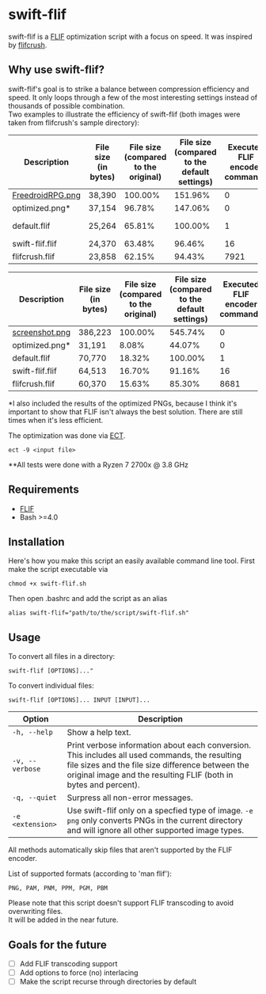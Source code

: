 # swift-flif
swift-flif is a [FLIF](https://flif.info/) optimization script with a focus on speed. It was inspired by [flifcrush](https://github.com/matthiaskrgr/flifcrush).

## Why use swift-flif?

swift-flif's goal is to strike a balance between compression efficiency and speed. It only loops through a few of the most interesting settings instead of thousands of possible combination.  
Two examples to illustrate the efficiency of swift-flif (both images were taken from flifcrush's sample directory): 

Description | File size (in bytes) | File size (compared to the original) | File size (compared to the default settings) | Executed FLIF encoder commands | Elapsed time**
------------ | ------------- | ------------- | ------------- | ------------- | -------------
[FreedroidRPG.png](https://raw.githubusercontent.com/matthiaskrgr/flifcrush/master/samples/FreedroidRPG.png) | 38,390 | 100.00% | 151.96% | 0 | -
optimized.png* | 37,154 | 96.78% | 147.06% | 0 | 00:00:01
default.flif | 25,264 | 65.81% | 100.00% | 1 | less than a second
swift-flif.flif | 24,370 | 63.48% | 96.46% | 16 | 00:00:01
flifcrush.flif | 23,858 | 62.15% | 94.43% | 7921 | 00:11:40

Description | File size (in bytes) | File size (compared to the original) | File size (compared to the default settings) | Executed FLIF encoder commands | Elapsed time**
------------ | ------------- | ------------- | ------------- | ------------- | -------------
[screenshot.png](https://raw.githubusercontent.com/matthiaskrgr/flifcrush/master/samples/screenshot.png) | 386,223 | 100.00% | 545.74% | 0 | -
optimized.png* | 31,191 | 8.08% | 44.07% | 0 | 00:00:22
default.flif | 70,770 | 18.32% | 100.00% | 1 | 00:00:02
swift-flif.flif | 64,513 | 16.70% | 91.16% | 16 | 00:00:17
flifcrush.flif | 60,370 | 15.63% | 85.30% | 8681 | 07:07:53


*I also included the results of the optimized PNGs, because I think it's important to show that FLIF isn't always the best solution. There are still times when it's less efficient.

The optimization was done via [ECT](https://github.com/fhanau/Efficient-Compression-Tool).  
````
ect -9 <input file>
````
**All tests were done with a Ryzen 7 2700x @ 3.8 GHz

## Requirements

* [FLIF](https://github.com/FLIF-hub/FLIF)
* Bash >=4.0

## Installation

Here's how you make this script an easily available command line tool. First make the script executable via 
````
chmod +x swift-flif.sh
````
Then open .bashrc and add the script as an alias
````
alias swift-flif="path/to/the/script/swift-flif.sh"
````
## Usage

To convert all files in a directory:
````
swift-flif [OPTIONS]..."
````
To convert individual files:
````
swift-flif [OPTIONS]... INPUT [INPUT]...
````
Option | Description
------------ | -------------
`-h, --help` | Show a help text.  
`-v, --verbose` | Print verbose information about each conversion. This includes all used commands, the resulting file sizes and the file size difference between the original image and the resulting FLIF (both in bytes and percent).   
`-q, --quiet` | Surpress all non-error messages.
`-e <extension>` | Use swift-flif only on a specfied type of image. `-e png` only converts PNGs in the current directory and will ignore all other supported image types.

All methods automatically skip files that aren't supported by the FLIF encoder.

List of supported formats (according to 'man flif'):  
````
PNG, PAM, PNM, PPM, PGM, PBM
````
Please note that this script doesn't support FLIF transcoding to avoid overwriting files.  
It will be added in the near future.

## Goals for the future

- [ ] Add FLIF transcoding support
- [ ] Add options to force (no) interlacing
- [ ] Make the script recurse through directories by default
